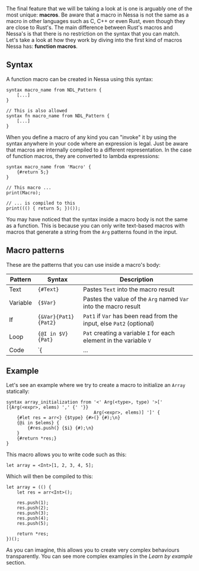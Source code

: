 The final feature that we will be taking a look at is one is arguably one of the most unique: **macros**.
Be aware that a macro in Nessa is not the same as a macro in other languages such as C, C++ or even Rust, even though they are 
close to Rust's. The main difference between Rust's macros and Nessa's is that there is no restriction on the syntax that you can match.
Let's take a look at how they work by diving into the first kind of macros Nessa has: **function macros**.

## Syntax

A function macro can be created in Nessa using this syntax:

```
syntax macro_name from NDL_Pattern {
    [...]
}

// This is also allowed
syntax fn macro_name from NDL_Pattern {
    [...]
}
```

When you define a macro of any kind you can "invoke" it by using the syntax anywhere in your code where an expression is legal. Just be aware that 
macros are internally compiled to a different representation. In the case of function macros, they are converted to lambda expressions:

```
syntax macro_name from 'Macro' {
    {#return 5;}
}

// This macro ...
print(Macro);

// ... is compiled to this
print((() { return 5; })());
```

You may have noticed that the syntax inside a macro body is not the same as a function. This is because you can only write
text-based macros with macros that generate a string from the `Arg` patterns found in the input.

## Macro patterns

These are the patterns that you can use inside a macro's body:

| Pattern  | Syntax               | Description                                                          |
| -------- | -------------------- | -------------------------------------------------------------------- |
| Text     | `{#Text}`            | Pastes `Text` into the macro result                                  |
| Variable | `{$Var}`             | Pastes the value of the `Arg` named `Var` into the macro result      |
| If       | `{&Var}{Pat1}{Pat2}` | `Pat1` if `Var` has been read from the input, else `Pat2` (optional) |
| Loop     | `{@I in $V}{Pat}`    | `Pat` creating a variable `I` for each element in the variable `V`   |
| Code     | `{| ... |}`          | Execute code inside the braces and `emit` code to generate (more information later in its own section) |

## Example

Let's see an example where we try to create a macro to initialize an `Array` statically:

```
syntax array_initialization from '<' Arg(<type>, type) '>[' [{Arg(<expr>, elems) ',' {' '}} 
                                 Arg(<expr>, elems)] ']' {
    {#let res = arr<} {$type} {#>(} {#);\n}
    {@i in $elems} {
        {#res.push(} {$i} {#);\n}
    }
    {#return *res;}
}
```

This macro allows you to write code such as this:

```
let array = <Int>[1, 2, 3, 4, 5];
```

Which will then be compiled to this:

```
let array = (() {
    let res = arr<Int>();

    res.push(1);
    res.push(2);
    res.push(3);
    res.push(4);
    res.push(5);

    return *res;
})();
```

As you can imagine, this allows you to create very complex behaviours transparently. You can see more 
complex examples in the *Learn by example* section.